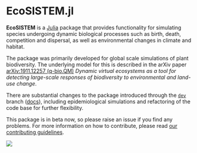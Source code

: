 # EcoSISTEM.jl

**EcoSISTEM** is a [Julia](http://www.julialang.org) package that provides functionality for simulating species undergoing dynamic biological processes such as birth, death, competition and dispersal, as well as environmental changes in climate and habitat.

The package was primarily developed for global scale simulations of plant biodiversity. The underlying model for this is described in the arXiv paper [arXiv:1911.12257 (q-bio.QM)](https://arxiv.org/abs/1911.12257)
*Dynamic virtual ecosystems as a tool for detecting large-scale responses of biodiversity to environmental and land-use change*.

There are substantial changes to the package introduced through the [`dev`](https://github.com/boydorr/EcoSISTEM.jl/tree/dev) branch ([docs](https://boydorr.github.io/EcoSISTEM.jl/dev/)), including epidemiological simulations and refactoring of the code base for further flexibility.

This package is in beta now, so please raise an issue if you find any problems. For more information on how to contribute, please read [our contributing guidelines](https://github.com/boydorr/EcoSISTEM.jl/blob/main/CONTRIBUTING.md).

![](Simulation.gif)
